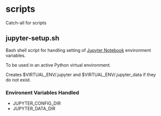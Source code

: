 # scripts
Catch-all for scripts

## jupyter-setup.sh
Bash shell script for handling setting of [Jupyter Notebook](http://jupyter.org/) environment variables.

To be used in an active Python virtual environment.

Creates $VIRTUAL_ENV/.jupyter and $VIRTUAL_ENV/.jupyter_data if they do not exist.

### Environent Variables Handled
* JUPYTER_CONFIG_DIR
* JUPYTER_DATA_DIR

